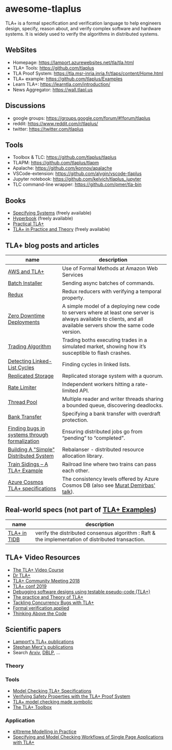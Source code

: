 # awesome-tlaplus

TLA+ is a formal specification and verification language to help engineers design, specify, reason about, and verify complex software and hardware systems. It is widely used to verify the algorithms in distributed systems.

## WebSites

* Homepage: https://lamport.azurewebsites.net/tla/tla.html
* TLA+ Tools: https://github.com/tlaplus
* TLA Proof System: https://tla.msr-inria.inria.fr/tlaps/content/Home.html
* TLA+ example: https://github.com/tlaplus/Examples
* Learn TLA+: https://learntla.com/introduction/
* News Aggregator: https://wall.tlapl.us

## Discussions

* google groups: https://groups.google.com/forum/#!forum/tlaplus
* reddit: https://www.reddit.com/r/tlaplus/
* twitter: https://twitter.com/tlaplus

## Tools

* Toolbox & TLC: https://github.com/tlaplus/tlaplus
* TLAPM: https://github.com/tlaplus/tlapm
* Apalache: https://github.com/konnov/apalache
* VSCode-extension: https://github.com/alygin/vscode-tlaplus
* Jupyter notebook: https://github.com/kelvich/tlaplus_jupyter
* TLC command-line wrapper: https://github.com/pmer/tla-bin

## Books

* [Specifying Systems](https://lamport.azurewebsites.net/tla/book.html) (freely available)
* [Hyperbook](https://lamport.azurewebsites.net/tla/hyperbook.html) (freely available)
* [Practical TLA+](https://www.apress.com/gp/book/9781484238288)
* [TLA+ in Practice and Theory](https://pron.github.io/posts/tlaplus_part1) (freely available)

## TLA+ blog posts and articles


| name | description |  
| --- | --- | 
| [AWS and TLA+](http://lamport.azurewebsites.net/tla/amazon.html) | Use of Formal Methods at Amazon Web Services |
| [Batch Installer](https://medium.com/espark-engineering-blog/formal-methods-in-practice-8f20d72bce4f) | Sending async batches of commands. |
| [Redux](https://www.hillelwayne.com/post/tla-redux/) | Redux reducers with verifying a temporal property. |
| [Zero Downtime Deployments](https://www.hillelwayne.com/post/modeling-deployments/) | A simple model of a deploying new code to servers where at least one server is always available to clients, and all available servers show the same code version. |
| [Trading Algorithm](https://www.linkedin.com/pulse/lamports-tla-spec-testing-why-youre-using-nira-amit/) | Trading boths executing trades in a simulated market, showing how it’s susceptible to flash crashes. |
| [Detecting Linked-List Cycles](https://lorinhochstein.wordpress.com/2017/10/16/the-tortoise-and-the-hare-in-tla/) | Finding cycles in linked lists. |
| [Replicated Storage](http://muratbuffalo.blogspot.com/2016/11/modeling-replicated-storage-system-in.html) | Replicated storage system with a quorum. |
| [Rate Limiter](https://learntla.com/concurrency/example/) | Independent workers hitting a rate-limited API. |
| [Thread Pool](http://www.cs.unh.edu/~charpov/programming-tlabuffer.html) | Multiple reader and writer threads sharing a bounded queue, discovering deadlocks. |
| [Bank Transfer](https://learntla.com/introduction/example/) | Specifying a bank transfer with overdraft protection. |
| [Finding bugs in systems through formalization](https://andy.hammerhartes.de/finding-bugs-in-systems-through-formalization.html) | Ensuring distributed jobs go from “pending” to “completed”. |
| [Building A "Simple" Distributed System](https://jack-vanlightly.com/blog/2019/1/27/building-a-simple-distributed-system-formal-verification) | Rebalanser - distributed resource allocation library. |
| [Train Sidings – A TLA+ Example](https://www.heinbockel.eu/2019/12/08/train-sidings-a-tla-example/) | Railroad line where two trains can pass each other. |
| [Azure Cosmos TLA+ specifications](https://github.com/Azure/azure-cosmos-tla) | The consistency levels offered by Azure Cosmos DB (also see [Murat Demirbas' talk](https://www.microsoft.com/en-us/research/video/tla-specifications-of-the-consistency-guarantees-provided-by-cosmos-db/)). |


## Real-world specs (not part of [TLA+ Examples](https://github.com/tlaplus/examples))

| name | description |  
| --- | --- | 
| [TLA+ in TIDB](https://github.com/pingcap/tla-plus) | verify the distributed consensus algorithm : Raft & the implementation of distributed transaction. |

## TLA+ Video Resources

* [The TLA+ Video Course](http://lamport.azurewebsites.net/video/videos.html)
* [Dr TLA+](https://github.com/tlaplus/DrTLAPlus)
* [TLA+ Community Meeting 2018](https://www.youtube.com/playlist?list=PLWLcqZLzY8u_3mDg2cHmduA5wl4J6hNX2)
* [TLA+ conf 2019](https://www.youtube.com/playlist?list=PLWLcqZLzY8u_Osnz-YPOVrptG1ys73OkR)
* [Debugging software designs using testable pseudo-code (TLA+)](https://www.youtube.com/watch?v=LAEXHua4MQQ)
* [The practice and Theory of TLA+](https://www.youtube.com/watch?v=15uy9Ga-14I)
* [Tackling Concurrency Bugs with TLA+](https://www.youtube.com/watch?v=_9B__0S21y8)
* [Formal verification applied](https://www.youtube.com/watch?v=l9XZYI3jta0)
* [Thinking Above the Code](https://www.youtube.com/watch?v=-4Yp3j_jk8Q)

## Scientific papers

* [Lamport's TLA+ publications](https://lamport.azurewebsites.net/tla/papers.html?back-link=more-stuff.html)
* [Stephan Merz's publications](https://members.loria.fr/SMerz/papers.html)
* Search [Arxiv](http://search.arxiv.org:8081/?query=tla&in=grp_cs), [DBLP](https://dblp.uni-trier.de/search?q=tla), ...

### Theory

### Tools

* [Model Checking TLA+ Specifications](http://link.springer.com/10.1007/3-540-48153-2_6)
* [Verifying Safety Properties with the TLA+ Proof System](http://link.springer.com/10.1007/978-3-642-14203-1_12)
* [TLA+ model checking made symbolic](https://dl.acm.org/doi/10.1145/3360549)
* [The TLA+ Toolbox](https://arxiv.org/abs/1912.10633)

### Application

* [eXtreme Modelling in Practice](https://arxiv.org/abs/2006.00915)
* [Specifying and Model Checking Workflows of Single Page Applications with TLA+](https://arxiv.org/abs/2005.05627)


